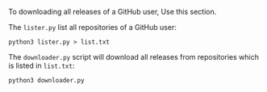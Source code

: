 To downloading all releases of a GitHub user, Use this section.

The `lister.py` list all repositories of a GitHub user:
```
python3 lister.py > list.txt
```

The `downloader.py` script will download all releases from repositories which is listed in `list.txt`:
```
python3 downloader.py
```
